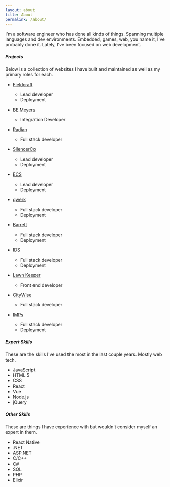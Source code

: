 ```yaml
---
layout: about
title: About
permalink: /about/
---
```


I'm a software engineer who has done all kinds of things. Spanning multiple languages and dev environments.
Embedded, games, web, you name it, I've probably done it. Lately, I've been focused on web development.

##### Projects

Below is a collection of websites I have built and maintained as well as my primary roles for each.

-   [Fieldcraft](http://barrettfieldcraft.com/)

    -   Lead developer
    -   Deployment

-   [BE Meyers](https://bemeyers.com/)

    -   Integration Developer

-   [Radian](https://radianweapons.com/)

    -   Full stack developer

-   [SilencerCo](https://silencerco.com/)

    -   Lead developer
    -   Deployment

-   [ECS](https://ecscase.com/)

    -   Lead developer
    -   Deployment

-   [qwerk](https://qwerk.me/)

    -   Full stack developer
    -   Deployment

-   [Barrett](https://barrett.net/)

    -   Full stack developer
    -   Deployment

-   [IDS](https://caas.informationdiscovery.net/)

    -   Full stack developer
    -   Deployment

-   [Lawn Keeper](http://mylawnkeeper.com/)

    -   Front end developer

-   [CityWise](https://citywiseads.com)

    -   Full stack developer

-   [IMPs](http://soundview.citywiseads.com)

    -   Full stack developer
    -   Deployment

##### Expert Skills

These are the skills I've used the most in the last couple years. Mostly web tech.

-   JavaScript
-   HTML 5
-   CSS
-   React
-   Vue
-   Node.js
-   jQuery

##### Other Skills

These are things I have experience with but wouldn't consider myself an expert in them.

-   React Native
-   .NET
-   ASP.NET
-   C/C++
-   C#
-   SQL
-   PHP
-   Elixir
